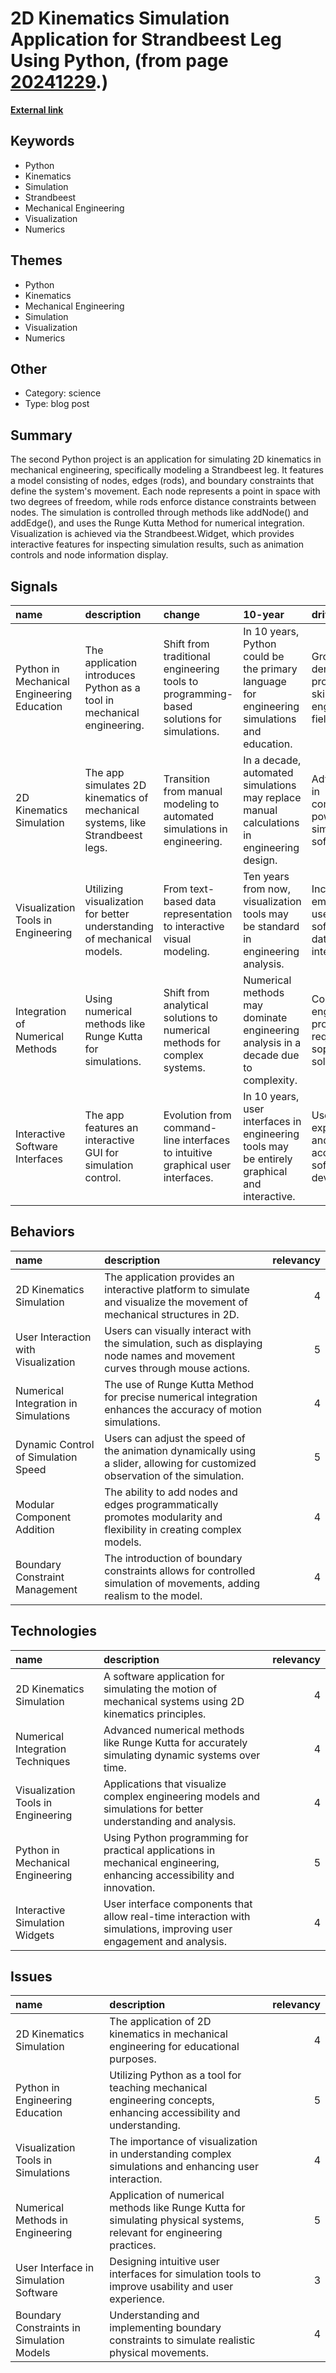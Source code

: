 # __2D Kinematics Simulation Application for Strandbeest Leg Using Python__, (from page [20241229](https://kghosh.substack.com/p/20241229).)

__[External link](https://github.com/DirkToewe/strandbeest_sim)__



## Keywords

* Python
* Kinematics
* Simulation
* Strandbeest
* Mechanical Engineering
* Visualization
* Numerics

## Themes

* Python
* Kinematics
* Mechanical Engineering
* Simulation
* Visualization
* Numerics

## Other

* Category: science
* Type: blog post

## Summary

The second Python project is an application for simulating 2D kinematics in mechanical engineering, specifically modeling a Strandbeest leg. It features a model consisting of nodes, edges (rods), and boundary constraints that define the system's movement. Each node represents a point in space with two degrees of freedom, while rods enforce distance constraints between nodes. The simulation is controlled through methods like addNode() and addEdge(), and uses the Runge Kutta Method for numerical integration. Visualization is achieved via the Strandbeest.Widget, which provides interactive features for inspecting simulation results, such as animation controls and node information display.

## Signals

| name                                       | description                                                                   | change                                                                                   | 10-year                                                                                      | driving-force                                                         |   relevancy |
|:-------------------------------------------|:------------------------------------------------------------------------------|:-----------------------------------------------------------------------------------------|:---------------------------------------------------------------------------------------------|:----------------------------------------------------------------------|------------:|
| Python in Mechanical Engineering Education | The application introduces Python as a tool in mechanical engineering.        | Shift from traditional engineering tools to programming-based solutions for simulations. | In 10 years, Python could be the primary language for engineering simulations and education. | Growing demand for programming skills in engineering fields.          |           4 |
| 2D Kinematics Simulation                   | The app simulates 2D kinematics of mechanical systems, like Strandbeest legs. | Transition from manual modeling to automated simulations in engineering.                 | In a decade, automated simulations may replace manual calculations in engineering design.    | Advancements in computational power and simulation software.          |           5 |
| Visualization Tools in Engineering         | Utilizing visualization for better understanding of mechanical models.        | From text-based data representation to interactive visual modeling.                      | Ten years from now, visualization tools may be standard in engineering analysis.             | Increased emphasis on user-friendly software and data interpretation. |           4 |
| Integration of Numerical Methods           | Using numerical methods like Runge Kutta for simulations.                     | Shift from analytical solutions to numerical methods for complex systems.                | Numerical methods may dominate engineering analysis in a decade due to complexity.           | Complexity in engineering problems requiring sophisticated solutions. |           5 |
| Interactive Software Interfaces            | The app features an interactive GUI for simulation control.                   | Evolution from command-line interfaces to intuitive graphical user interfaces.           | In 10 years, user interfaces in engineering tools may be entirely graphical and interactive. | User experience and accessibility in software development.            |           4 |

## Behaviors

| name                                 | description                                                                                                                    |   relevancy |
|:-------------------------------------|:-------------------------------------------------------------------------------------------------------------------------------|------------:|
| 2D Kinematics Simulation             | The application provides an interactive platform to simulate and visualize the movement of mechanical structures in 2D.        |           4 |
| User Interaction with Visualization  | Users can visually interact with the simulation, such as displaying node names and movement curves through mouse actions.      |           5 |
| Numerical Integration in Simulations | The use of Runge Kutta Method for precise numerical integration enhances the accuracy of motion simulations.                   |           4 |
| Dynamic Control of Simulation Speed  | Users can adjust the speed of the animation dynamically using a slider, allowing for customized observation of the simulation. |           5 |
| Modular Component Addition           | The ability to add nodes and edges programmatically promotes modularity and flexibility in creating complex models.            |           4 |
| Boundary Constraint Management       | The introduction of boundary constraints allows for controlled simulation of movements, adding realism to the model.           |           4 |

## Technologies

| name                               | description                                                                                                            |   relevancy |
|:-----------------------------------|:-----------------------------------------------------------------------------------------------------------------------|------------:|
| 2D Kinematics Simulation           | A software application for simulating the motion of mechanical systems using 2D kinematics principles.                 |           4 |
| Numerical Integration Techniques   | Advanced numerical methods like Runge Kutta for accurately simulating dynamic systems over time.                       |           4 |
| Visualization Tools in Engineering | Applications that visualize complex engineering models and simulations for better understanding and analysis.          |           4 |
| Python in Mechanical Engineering   | Using Python programming for practical applications in mechanical engineering, enhancing accessibility and innovation. |           5 |
| Interactive Simulation Widgets     | User interface components that allow real-time interaction with simulations, improving user engagement and analysis.   |           4 |

## Issues

| name                                      | description                                                                                                            |   relevancy |
|:------------------------------------------|:-----------------------------------------------------------------------------------------------------------------------|------------:|
| 2D Kinematics Simulation                  | The application of 2D kinematics in mechanical engineering for educational purposes.                                   |           4 |
| Python in Engineering Education           | Utilizing Python as a tool for teaching mechanical engineering concepts, enhancing accessibility and understanding.    |           5 |
| Visualization Tools in Simulations        | The importance of visualization in understanding complex simulations and enhancing user interaction.                   |           4 |
| Numerical Methods in Engineering          | Application of numerical methods like Runge Kutta for simulating physical systems, relevant for engineering practices. |           5 |
| User Interface in Simulation Software     | Designing intuitive user interfaces for simulation tools to improve usability and user experience.                     |           3 |
| Boundary Constraints in Simulation Models | Understanding and implementing boundary constraints to simulate realistic physical movements.                          |           4 |